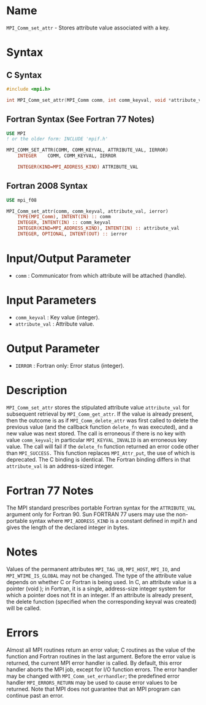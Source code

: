 # Name

`MPI_Comm_set_attr` - Stores attribute value associated with a key.

# Syntax

## C Syntax

```c
#include <mpi.h>

int MPI_Comm_set_attr(MPI_Comm comm, int comm_keyval, void *attribute_val)
```

## Fortran Syntax (See Fortran 77 Notes)

```fortran
USE MPI
! or the older form: INCLUDE 'mpif.h'

MPI_COMM_SET_ATTR(COMM, COMM_KEYVAL, ATTRIBUTE_VAL, IERROR)
    INTEGER    COMM, COMM_KEYVAL, IERROR 

    INTEGER(KIND=MPI_ADDRESS_KIND) ATTRIBUTE_VAL
```

## Fortran 2008 Syntax

```fortran
USE mpi_f08

MPI_Comm_set_attr(comm, comm_keyval, attribute_val, ierror)
    TYPE(MPI_Comm), INTENT(IN) :: comm
    INTEGER, INTENT(IN) :: comm_keyval
    INTEGER(KIND=MPI_ADDRESS_KIND), INTENT(IN) :: attribute_val
    INTEGER, OPTIONAL, INTENT(OUT) :: ierror
```


# Input/Output Parameter

* `comm` : Communicator from which attribute will be attached (handle).

# Input Parameters

* `comm_keyval` : Key value (integer).
* `attribute_val` : Attribute value.

# Output Parameter

* `IERROR` : Fortran only: Error status (integer).

# Description

`MPI_Comm_set_attr` stores the stipulated attribute value `attribute_val`
for subsequent retrieval by `MPI_Comm_get_attr`. If the value is already
present, then the outcome is as if `MPI_Comm_delete_attr` was first called
to delete the previous value (and the callback function `delete_fn` was
executed), and a new value was next stored. The call is erroneous if
there is no key with value `comm_keyval`; in particular
`MPI_KEYVAL_INVALID` is an erroneous key value. The call will fail if the
`delete_fn` function returned an error code other than `MPI_SUCCESS.`
This function replaces `MPI_Attr_put`, the use of which is deprecated. The
C binding is identical. The Fortran binding differs in that
`attribute_val` is an address-sized integer.

# Fortran 77 Notes

The MPI standard prescribes portable Fortran syntax for the
`ATTRIBUTE_VAL` argument only for Fortran 90. Sun FORTRAN 77 users may
use the non-portable syntax
where `MPI_ADDRESS_KIND` is a constant defined in mpif.h and gives the
length of the declared integer in bytes.

# Notes

Values of the permanent attributes `MPI_TAG_UB`, `MPI_HOST`, `MPI_IO`, and
`MPI_WTIME_IS_GLOBAL` may not be changed.
The type of the attribute value depends on whether C or Fortran is being
used. In C, an attribute value is a pointer (void ); in Fortran, it is
a single, address-size integer system for which a pointer does not fit
in an integer.
If an attribute is already present, the delete function (specified when
the corresponding keyval was created) will be called.

# Errors

Almost all MPI routines return an error value; C routines as the value
of the function and Fortran routines in the last argument.
Before the error value is returned, the current MPI error handler is
called. By default, this error handler aborts the MPI job, except for
I/O function errors. The error handler may be changed with
`MPI_Comm_set_errhandler`; the predefined error handler `MPI_ERRORS_RETURN`
may be used to cause error values to be returned. Note that MPI does not
guarantee that an MPI program can continue past an error.
